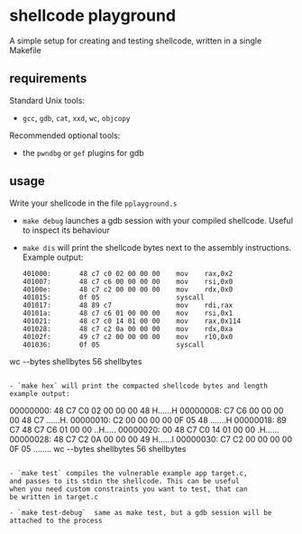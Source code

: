 # shellcode playground

A simple setup for creating and testing shellcode,
written in a single Makefile

## requirements

Standard Unix tools:
- `gcc`, `gdb`, `cat`, `xxd`, `wc`, `objcopy`

Recommended optional tools:
- the `pwndbg` or `gef` plugins for gdb

## usage

Write your shellcode in the file `pplayground.s`

- `make debug` launches a gdb session with your compiled shellcode. Useful to inspect its behaviour

- `make dis` will print the shellcode bytes next to the
  assembly instructions.
  Example output:
  ```
  401000:       48 c7 c0 02 00 00 00    mov    rax,0x2
  401007:       48 c7 c6 00 00 00 00    mov    rsi,0x0
  40100e:       48 c7 c2 00 00 00 00    mov    rdx,0x0
  401015:       0f 05                   syscall
  401017:       48 89 c7                mov    rdi,rax
  40101a:       48 c7 c6 01 00 00 00    mov    rsi,0x1
  401021:       48 c7 c0 14 01 00 00    mov    rax,0x114
  401028:       48 c7 c2 0a 00 00 00    mov    rdx,0xa
  40102f:       49 c7 c2 00 00 00 00    mov    r10,0x0
  401036:       0f 05                   syscall
wc --bytes shellbytes
56 shellbytes
  ```

- `make hex` will print the compacted shellcode bytes and length
  example output:
  ```
00000000: 48 C7 C0 02 00 00 00 48  H......H
00000008: C7 C6 00 00 00 00 48 C7  ......H.
00000010: C2 00 00 00 00 0F 05 48  .......H
00000018: 89 C7 48 C7 C6 01 00 00  ..H.....
00000020: 00 48 C7 C0 14 01 00 00  .H......
00000028: 48 C7 C2 0A 00 00 00 49  H......I
00000030: C7 C2 00 00 00 00 0F 05  ........
wc --bytes shellbytes
56 shellbytes
  ```

- `make test` compiles the vulnerable example app target.c,
  and passes to its stdin the shellcode. This can be useful
  when you need custom constraints you want to test, that can
  be written in target.c

- `make test-debug`  same as make test, but a gdb session will be attached to the process


